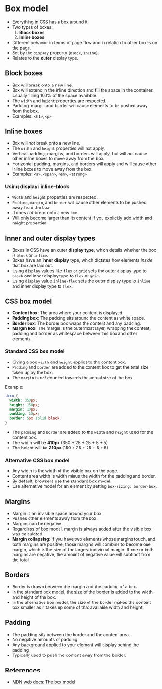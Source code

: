 # Box model

- Everything in CSS has a box around it.
- Two types of boxes:
  1. **Block boxes**
  1. **Inline boxes**
- Different behavior in terms of page flow and in relation to other boxes on the page.
- Set by the `display` property (`block`, `inline`).
- Relates to the **outer** display type.

## Block boxes

- Box will break onto a new line.
- Box will extend in the inline direction and fill the space in the container. Usually filling 100% of the space available.
- The `width` and `height` properties are respected.
- Padding, margin and border will cause elements to be pushed away from the box.
- Examples: `<h1>`, `<p>`

## Inline boxes

- Box will _not_ break onto a new line.
- The `width` and `height` properties will not apply.
- Vertical padding, margins, and borders will apply, but will _not_ cause other inline boxes to move away from the box.
- Horizontal padding, margins, and borders will apply and will cause other inline boxes to move away from the box.
- Examples: `<a>`, `<span>`, `<em>`, `<strong>`

### Using display: inline-block

- `Width` and `height` properties are respected.
- `Padding`, `margin`, and `border` will cause other elements to be pushed away from the box.
- It does _not_ break onto a new line.
- Will only become larger than its content if you explicitly add width and height properties.

## Inner and outer display types

- Boxes in CSS have an outer **display type**, which details whether the box is `block` or `inline`.
- Boxes have an **inner display** type, which dictates how elements _inside_ that box are laid out.
- Using `display` values like `flex` or `grid` sets the outer display type to `block` and inner display type to `flex` or `grid`.
- Using `display` value `inline-flex` sets the outer display type to `inline` and inner display type to `flex`.

## CSS box model

- **Content box**: The area where your content is displayed.
- **Padding box**: The padding sits around the content as white space.
- **Border box**: The border box wraps the content and any padding.
- **Margin box**: The margin is the outermost layer, wrapping the content, padding and border as whitespace between this box and other elements.

### Standard CSS box model

- Giving a box `width` and `height` applies to the content box.
- `Padding` and `border` are added to the content box to get the total size taken up by the box.
- The `margin` is _not_ counted towards the actual size of the box.

Example:

```css
.box {
  width: 350px;
  height: 150px;
  margin: 10px;
  padding: 25px;
  border: 5px solid black;
}
```

- The `padding` and `border` are added to the `width` and `height` used for the content box.
- The width will be **410px** (350 + 25 + 25 + 5 + 5)
- The height will be **210px** (150 + 25 + 25 + 5 + 5)

### Alternative CSS box model

- Any width is the width of the visible box on the page.
- Content area width is width minus the width for the padding and border.
- By default, browsers use the standard box model.
- Use alternative model for an element by setting `box-sizing: border-box`.

## Margins

- Margin is an invisible space around your box.
- Pushes other elements away from the box.
- Margins can be negative.
- Regardless of box model, margin is always added after the visible box was calculated.
- **Margin collapsing**: If you have two elements whose margins touch, and both margins are positive, those margins will combine to become one margin, which is the size of the largest individual margin. If one or both margins are negative, the amount of negative value will subtract from the total.

## Borders

- Border is drawn between the margin and the padding of a box.
- In the standard box model, the size of the border is added to the width and height of the box.
- In the alternative box model, the size of the border makes the content box smaller as it takes up some of that available width and height.

## Padding

- The padding sits between the border and the content area.
- No negative amounts of padding.
- Any background applied to your element will display behind the padding.
- Typically used to push the content away from the border.

## References

- [MDN web docs: The box model](https://developer.mozilla.org/en-US/docs/Learn/CSS/Building_blocks/The_box_model)

